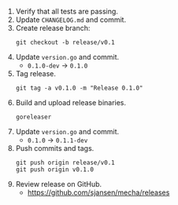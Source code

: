 1) Verify that all tests are passing.
1) Update `CHANGELOG.md` and commit.
1) Create release branch:
    ```
    git checkout -b release/v0.1
    ```
1) Update `version.go` and commit.
    * `0.1.0-dev` -> `0.1.0`
1) Tag release.
    ```
    git tag -a v0.1.0 -m "Release 0.1.0"
    ```
1) Build and upload release binaries.
    ```
    goreleaser
    ```
1) Update `version.go` and commit.
    * `0.1.0` -> `0.1.1-dev`
1) Push commits and tags.
    ```
    git push origin release/v0.1
    git push origin v0.1.0
    ```
1) Review release on GitHub.
    * https://github.com/sjansen/mecha/releases
